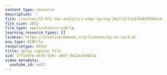 ```yaml
---
content_type: resource
description: ''
file: /courses/15-071-the-analytics-edge-spring-2017/1ff1e0fb4bf65b6ca8079422e2b4031a_MK3DduTjcrA.vtt
file_size: 2652
file_type: application/x-subrip
learning_resource_types: []
license: https://creativecommons.org/licenses/by-nc-sa/4.0/
ocw_type: OCWFile
resourcetype: Other
title: 3play caption file
uid: 1ff1e0fb-4bf6-5b6c-a807-9422e2b4031a
video_metadata:
  youtube_id: null
---
```

